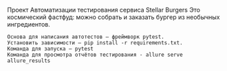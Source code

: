 Проект Автоматизации тестирования сервиса Stellar Burgers
Это космический фастфуд: можно собрать и заказать бургер из необычных ингредиентов.

    Основа для написания автотестов — фреймворк pytest.
    Установить зависимости — pip install -r requirements.txt.
    Команда для запуска — pytest
    Команда для просмотра отчётов тестирования - allure serve allure_results
